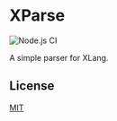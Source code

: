 # XParse

![Node.js CI](https://github.com/yjl9903/XParse/workflows/Node.js%20CI/badge.svg)

A simple parser for XLang.

## License

[MIT](https://github.com/yjl9903/XParse/blob/master/LICENSE)
